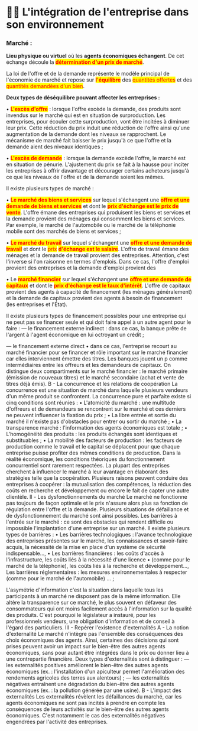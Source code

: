 # 👩🏫 L'intégration de l'entreprise dans son environnement

### Marché :&#x20;

**Lieu physique ou virtuel** où les **agents économiques échangent**. De cet échange découle la <mark style="color:red;">**détermination d'un prix de marché**</mark>.

La loi de l'offre et de la demande représente le modèle principal de l'économie de marché et repose sur <mark style="color:red;">**l'équilibre**</mark> des <mark style="color:red;">quantités offertes</mark> et des <mark style="color:red;">quantités demandées d'un bien</mark>.

**Deux types de déséquilibre pouvant affecter les entreprises :**&#x20;

• <mark style="color:red;">**L'excès d'offre**</mark> : lorsque l'offre excède la demande, des produits sont invendus sur le marché qui est en situation de surproduction. Les entreprises, pour écouler cette surproduction, vont être incitées à diminuer leur prix. Cette réduction du prix induit une réduction de l'offre ainsi qu'une augmentation de la demande dont les niveaux se rapprochent. Le mécanisme de marché fait baisser le prix jusqu'à ce que l'offre et la demande aient des niveaux identiques ;

• <mark style="color:red;">**L'excès de demande**</mark> : lorsque la demande excède l'offre, le marché est en situation de pénurie. L'ajustement du prix se fait à la hausse pour inciter les entreprises à offrir davantage et décourager certains acheteurs jusqu'à ce que les niveaux de l'offre et de la demande soient les mêmes.&#x20;

Il existe plusieurs types de marché :&#x20;

• <mark style="color:red;">**Le marché des biens et services**</mark> sur lequel s'échangent une <mark style="color:red;">**offre et une demande de biens et services**</mark> et dont le <mark style="color:red;">**prix d'échange est le prix de vente**</mark>. L'offre émane des entreprises qui produisent les biens et services et la demande provient des ménages qui consomment les biens et services. Par exemple, le marché de l'automobile ou le marché de la téléphonie mobile sont des marchés de biens et services ;&#x20;

• <mark style="color:red;">**Le marché du travail**</mark> sur lequel s'échangent une <mark style="color:red;">**offre et une demande de travail**</mark> et dont le <mark style="color:red;">prix</mark> <mark style="color:red;"></mark><mark style="color:red;">**d'échange est le salaire**</mark>. L'offre de travail émane des ménages et la demande de travail provient des entreprises. Attention, c'est l'inverse si l'on raisonne en termes d'emplois. Dans ce cas, l'offre d'emploi provient des entreprises et la demande d'emploi provient des&#x20;

• Le <mark style="color:red;">**marché financier**</mark> sur lequel s'échangent une <mark style="color:red;">**offre et une demande de capitaux**</mark> et dont le <mark style="color:red;">**prix d'échange est le taux d'intérêt**</mark>. L'offre de capitaux provient des agents à capacité de financement (les ménages généralement) et la demande de capitaux provient des agents à besoin de financement (les entreprises et l'État).&#x20;

Il existe plusieurs types de financement possibles pour une entreprise qui ne peut pas se financer seule et qui doit faire appel à un autre agent pour le faire : — le financement externe indirect : dans ce cas, la banque prête de l'argent à l'agent économique en lui octroyant un crédit ;

— le financement externe direct • dans ce cas, l'entreprise recourt au marché financier pour se financer et rôle important sur le marché financier car elles interviennent émettre des titres. Les banques jouent un p comme intermédiaires entre les offreurs et les demandeurs de capitaux. On distingue deux compartiments sur le marché financier : le marché primaire (émission de nouveaux titres) et le marché secondaire (achat et vente de titres déjà émis). B - La concurrence et les relations de coopération La concurrence est une situation de marché dans laquelle plusieurs vendeurs d'un même produit se confrontent. La concurrence pure et parfaite existe si cinq conditions sont réunies : • L'atomicité du marché : une multitude d'offreurs et de demandeurs se rencontrent sur le marché et ces derniers ne peuvent influencer la fixation du prix ; • La libre entrée et sortie du marché il n'existe pas d'obstacles pour entrer ou sortir du marché ; • La transparence marché : l'information des agents économiques est totale ; • L'homogénéité des produits : les produits échangés sont identiques et substituables ; • La mobilité des facteurs de production : les facteurs de production comme le travail et le capital se déplacent pour que chaque entreprise puisse profiter des mêmes conditions de production. Dans la réalité économique, les conditions théoriques du fonctionnement concurrentiel sont rarement respectées. La plupart des entreprises cherchent à influencer le marché à leur avantage en élaborant des stratégies telle que la coopération. Plusieurs raisons peuvent conduire des entreprises à coopérer : la mutualisation des compétences, la réduction des coûts en recherche et développement ou encore le fait de capter une autre clientèle. Il - Les dysfonctionnements du marché Le marché ne fonctionne pas toujours de façon optimale et le prix n'assure alors plus sa fonction de régulation entre l'offre et la demande. Plusieurs situations de défaillance et de dysfonctionnement du marché sont ainsi possibles. Les barrières à l'entrée sur le marché : ce sont des obstacles qui rendent difficile ou impossible l'implantation d'une entreprise sur un marché. Il existe plusieurs types de barrières : • Les barrières technologiques : l'avance technologique des entreprises présentes sur le marché, les connaissances et savoir-faire acquis, la nécessité de la mise en place d'un système de sécurité indispensable..., • Les barrières financières : les coûts d'accès à l'infrastructure, les coûts liés à la nécessité d'une licence • (comme pour le marché de la téléphonie), les coûts liés à la recherche et développement..., Les barrières réglementaires : les mesures environnementales à respecter (comme pour le marché de l'automobile) ... ;

L'asymétrie d'information c'est la situation dans laquelle tous les participants à un marché ne disposent pas de la même information. Elle altère la transparence sur ce marché, le plus souvent en défaveur des consommateurs qui ont moins facilement accès à l'information sur la qualité des produits. C'est pourquoi le législateur a instauré, pour les professionnels vendeurs, une obligation d'information et de conseil à l'égard des particuliers. III - Repérer l'existence d'externalités A - La notion d'externalité Le marché n'intègre pas l'ensemble des conséquences des choix économiques des agents. Ainsi, certaines des décisions qui sont prises peuvent avoir un impact sur le bien-être des autres agents économiques, sans pour autant être intégrées dans le prix ou donner lieu à une contrepartie financière. Deux types d'externalités sont à distinguer : — les externalités positives améliorent le bien-être des autres agents économiques (ex. : l'installation d'un apiculteur permet l'amélioration des rendements agricoles des terres aux alentours) ; — les externalités négatives entraînent une dégradation du bien-être des autres agents économiques (ex. : la pollution générée par une usine). B - L'impact des externalités Les externalités révèlent les défaillances du marché, car les agents économiques ne sont pas incités à prendre en compte les conséquences de leurs activités sur le bien-être des autres agents économiques. C'est notamment le cas des externalités négatives engendrées par l'activité des entreprises.

